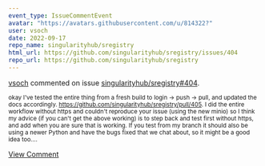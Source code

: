 ```yaml
---
event_type: IssueCommentEvent
avatar: "https://avatars.githubusercontent.com/u/814322?"
user: vsoch
date: 2022-09-17
repo_name: singularityhub/sregistry
html_url: https://github.com/singularityhub/sregistry/issues/404
repo_url: https://github.com/singularityhub/sregistry
---
```


<a href='https://github.com/vsoch' target='_blank'>vsoch</a> commented on issue <a href='https://github.com/singularityhub/sregistry/issues/404' target='_blank'>singularityhub/sregistry#404</a>.

<small>okay I've tested the entire thing from a fresh build to login -> push -> pull, and updated the docs accordingly. https://github.com/singularityhub/sregistry/pull/405. I did the entire workflow without https and couldn't reproduce your issue (using the new minio) so I think my advice (if you can't get the above working) is to step back and test first without https, and add when you are sure that is working. If you test from my branch it should also be using a newer Python and have the bugs fixed that we chat about, so it might be a good idea too....</small>

<a href='https://github.com/singularityhub/sregistry/issues/404' target='_blank'>View Comment</a>